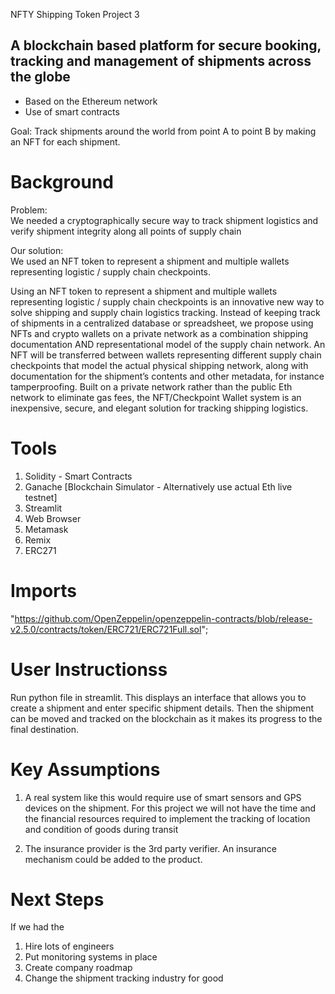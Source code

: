 NFTY Shipping Token
Project 3

## A blockchain based platform for secure booking, tracking and management of shipments across the globe 
- Based on the Ethereum network 
- Use of smart contracts

Goal: 
Track shipments around the world from point A to point B by making an NFT for each shipment. 

# Background

Problem:  
We needed a cryptographically secure way to track shipment logistics and verify shipment integrity along all points of supply chain 

Our solution:  
We used an NFT token to represent a shipment and multiple wallets representing logistic / supply chain checkpoints. 

Using an NFT token to represent a shipment and multiple wallets representing logistic / supply chain checkpoints is an innovative new way to solve shipping and supply chain logistics tracking. Instead of keeping track of shipments in a centralized database or spreadsheet, we propose using NFTs and crypto wallets on a private network as a combination shipping documentation AND representational model of the supply chain network. An NFT will be transferred between wallets representing different supply chain checkpoints that model the actual physical shipping network, along with documentation for the shipment’s contents and other metadata, for instance tamperproofing. Built on a private network rather than the public Eth network to eliminate gas fees, the NFT/Checkpoint Wallet system is an inexpensive, secure, and elegant  solution for tracking shipping logistics.

# Tools
1. Solidity - Smart Contracts
2. Ganache [Blockchain Simulator - Alternatively use actual Eth live testnet]
3. Streamlit
4. Web Browser
5. Metamask 
6. Remix
8. ERC271

# Imports

"https://github.com/OpenZeppelin/openzeppelin-contracts/blob/release-v2.5.0/contracts/token/ERC721/ERC721Full.sol";

# User Instructionss

Run python file in streamlit. This displays an interface that allows you to create a shipment and enter specific shipment details. Then the shipment can be moved and tracked on the blockchain as it makes its progress to the final destination. 

# Key Assumptions
1. A real system like this would require use of smart sensors and GPS devices on the shipment. For this project we will not have the time and the financial resources required to implement the tracking of location and condition of goods during transit

2. The insurance provider is the 3rd party verifier. An insurance mechanism could be added to the product.


# Next Steps
If we had the $$$$$$$$$$$$ 

1. Hire lots of engineers
2. Put monitoring systems in place
3. Create company roadmap
4. Change the shipment tracking industry for good

